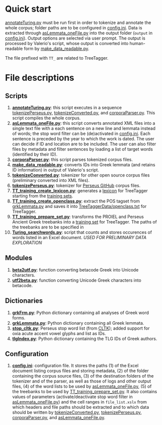# Quick start
[annotateTuring.py](annotateTuring.py) must be run first in order to tokenize and annotate the whole corpus; folder paths are to be configured in [config.ini](config.ini). Data is extracted through [asLemmata_oneFile.py](asLemmata_oneFile.py) into the output folder (`output` in [config.ini](config.ini)). Output options are selected via user prompt. The output is processed by Valerio's script, whose output is converted into human-readable form by [make_data_readable.py](make_data_readable.py).

The file prefixed with `TT_` are related to TreeTagger. 

# File descriptions
## Scripts
1. **[annotateTuring.py](annotateTuring.py)**: this script executes in a sequence [tokenizePerseus.py](tokenizePerseus.py), [tokenizeConverted.py](tokenizeConverted.py), and [corporaParser.py](corporaParser.py). This script compiles the whole corpus.
2. **[asLemmata_oneFile.py](asLemmata_oneFile.py)**: this script converts annotated XML files into a single text file with a each sentence on a new line and lemmata instead of words; the stop word filter can be (de)activated in [config.ini](config.ini). Each sentence is preceded by the year to which the work is dated. The user can decide if ID and location are to be included. The user can also filter files by metadata and filter sentences by loading a list of target words (identified by their ID).
3. **[corporaParser.py](corporaParser.py)**: this script parses tokenized corpus files.
4. **[make_data_readable.py](make_data_readable.py)**: converts IDs into Greek lemmata (and retains ID information) in output of Valerio's script.
5. **[tokenizeConverted.py](tokenizeConverted.py)**: tokenizer for other open source corpus files (preliminary converted into XML files).
6. **[tokenizePerseus.py](tokenizePerseus.py)**: tokenizer for [Perseus GitHub](https://github.com/PerseusDL/canonical-greekLit/tree/master/data) corpus files.
7. **[TT_training_create_lexicon.py](TT_create_lexicon.py)**: generates a [lexicon](TreeTaggerData/lexicon.txt) for TreeTagger starting from the [training sets](TreeTaggerData/training_set.txt).
8. **[TT_training_create_openclass.py](TT_training_create_openclass.py)**: extract the POS tagset from [grkLemmata.py](grkLemmata.py) and saves it into [TreeTaggerData/openclass.txt](TreeTaggerData/openclass.txt) for TreeTagger.
9. **[TT_training_prepare_set.py](TT_training_prepare_set.py)**: transforms the PROIEL and Perseus Ancient Greek treebanks into a [training set](TreeTaggerData/training_set.txt) for TreeTagger. The paths of the treebanks are to be specified in 
10. **[Turing_searchwords.py](Turing_searchwords.py)**: script that counts and stores occurences of words listed in an Excel document. _USED FOR PRELIMINARY DATA EXPLORATION_

## Modules
1. **[beta2utf.py](beta2utf.py)**: function converting betacode Greek into Unicode characters.
2. **[utf2beta.py](utf2beta.py)**: function converting Unicode Greek characters into betacode.

## Dictionaries
1. **[grkFrm.py](grkFrm.py)**: Python dictionary containing all analyses of Greek word forms.
2. **[grkLemmata.py](grkLemmata.py)**: Python dictionary containing all Greek lemmata.
3. **[stop_cltk.py](stop_cltk.py)**: Perseus stop word list (from [CLTK](https://github.com/cltk/cltk/blob/master/cltk/stop/greek/stops.py)); added support for oxia acute accent vowel glyphs and list as IDs.
4. **[tlgIndex.py](tlgIndex.py)**: Python dictionary containing the TLG IDs of Greek authors.

## Configuration
1. **[config.ini](config.ini)**: configuration file. It stores the paths (1) of the Excel document listing corpus files and storing metadata, (2) of the folder containing the corpus source files, (3) of the destination folders of the tokenizer and of the parser, as well as those of logs and other output files, (4) of the word lists to be used by [asLemmata_oneFile.py](asLemmata_oneFile.py), (5) of the treebanks to be used by [TT_training_prepare_set.py](TT_training_prepare_set.py). It also contains values of parameters (activate/deactivate stop word filter in [asLemmata_oneFile.py](asLemmata_oneFile.py)) and the cell ranges in `file_list.xslx` from which headers and file paths should be extracted and to which data should be written by [tokenizeConverted.py](tokenizeConverted.py), [tokenizePerseus.py](tokenizePerseus.py), [corporaParser.py](corporaParser.py), and [asLemmata_oneFile.py](asLemmata_oneFile.py).
